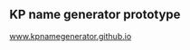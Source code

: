 KP name generator prototype
----------------------------------------

<a>www.kpnamegenerator.github.io</a>





